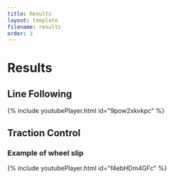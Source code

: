 ```yaml
---
title: Results
layout: template
filename: results
order: 3
--- 
```


# Results






## Line Following

{% include youtubePlayer.html id="9pow2xkvkpc" %}

## Traction Control

### Example of wheel slip

{% include youtubePlayer.html id="f4ebHDm4GFc" %}